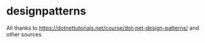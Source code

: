 # designpatterns

All thanks to https://dotnettutorials.net/course/dot-net-design-patterns/ and other sources
